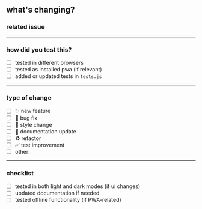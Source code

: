 <!--
  thank you for helping improve ラム! 🎉

  don't worry if you're unsure about anything — all contributions are appreciated!
  and we're happy to help! feel free to submit your pr and ask for feedback.
-->

## what's changing?

<!-- briefly describe what you're adding or fixing -->

### related issue

<!-- link any related issues like #123 -->

---

### how did you test this?

<!-- tell us how you made sure your changes work -->

- [ ] tested in different browsers
- [ ] tested as installed pwa (if relevant)
- [ ] added or updated tests in `tests.js`

---

### type of change

<!-- mark with an `x` like this: [x] -->

- [ ] ✨ new feature
- [ ] 🐛 bug fix
- [ ] 💄 style change
- [ ] 📝 documentation update
- [ ] ♻️ refactor
- [ ] ✅ test improvement
- [ ] other: 

---

### checklist

- [ ] tested in both light and dark modes (if ui changes)
- [ ] updated documentation if needed
- [ ] tested offline functionality (if PWA-related)
